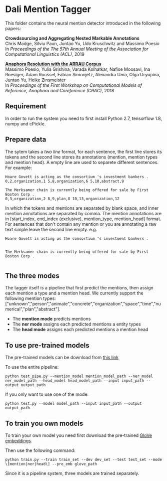 # Dali Mention Tagger
This folder contains the neural mention detector introduced in the following papers:

**Crowdsourcing and Aggregating Nested Markable Annotations**  
Chris Madge, Silviu Paun, Juntao Yu, Udo Kruschwitz and Massimo Poesio  
In *Proceedings of the The 57th Annual Meeting of the Association for Computational Linguistics (ACL)*, 2019

**[Anaphora Resolution with the ARRAU Corpus](https://www.aclweb.org/anthology/papers/W/W18/W18-0702/)**  
Massimo Poesio, Yulia Grishina, Varada Kolhatkar, Nafise Moosavi, Ina Roesiger, Adam Roussel, Fabian Simonjetz, Alexandra Uma, Olga Uryupina, Juntao Yu, Heike Zinsmeister  
In *Proceedings of the First Workshop on Computational Models of Reference, Anaphora and Coreference (CRAC)*, 2018

## Requirement
In order to run the system you need to first install Python 2.7, tensorflow 1.8, numpy and cPickle.

## Prepare data
The sytem takes a *two line* format, for each sentence, the first line stores its tokens and the second line stores its annotations (mention, mention types and mention head). A empty line are used to separete different sentences. For example:

```
Hoare Govett is acting as the consortium 's investment bankers .
0,2,organization,1 5,8,organization,6 5,10,abstract,9

The Merksamer chain is currently being offered for sale by First Boston Corp .
0,3,organization,2 8,9,plan,8 10,13,organization,12

```
In which the tokens and mentions are separated by blank space, and inner mention annotations are separated by comma. The mention annotations are in \[start_index, end_index (exclusive), mention_type, mention_head\] format. For sentences that don't contain any mention or you are annotating a raw text simple leave the second line empty. e.g.

```
Hoare Govett is acting as the consortium 's investment bankers .


The Merksamer chain is currently being offered for sale by First Boston Corp .


```

## The three modes
The tagger itself is a pipeline that first predict the mentions, then assign each mention a type and a mention head. We currently support the following mention types: \["unknown","person","animate","concrete","organization","space","time","numerical","plan","abstract"\]. 
* The **mention mode** predicts mentions
* The **ner mode** assigns each predicted mentions a entity types
* The **head mode** assigns each predicted mentions a mention head

## To use pre-trained models
The pre-trained models can be download from [this link](https://www.dropbox.com/s/perxerqcteghiwn/dalinnpipelinemodels.zip?dl=0)

To use the entire pipeline:
```
python test_pipe.py --mention_model mention_model_path --ner_model ner_model_path --head_model head_model_path --input input_path --output output_path
```
If you only want to use one of the mode:
```
python test.py --model model_path --input input_path --output output_path
```

## To train you own models
To train your own model you need first download the pre-trained [GloVe embeddings](https://nlp.stanford.edu/projects/glove/).

Then use the following command:
```
python train.py --train train_set --dev dev_set --test test_set --mode \[mention|ner|head\] --pre_emb glove_path
```
Since it is a pipeline system, three models are trained separately.
